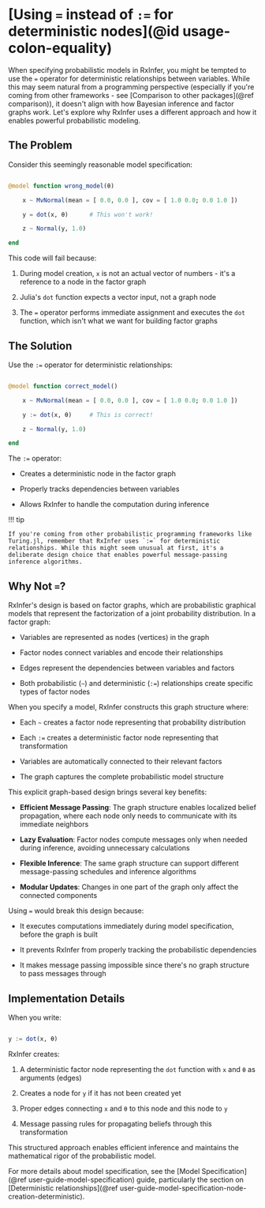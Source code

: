 # [Using `=` instead of `:=` for deterministic nodes](@id usage-colon-equality)

When specifying probabilistic models in RxInfer, you might be tempted to use the `=` operator for deterministic relationships between variables. While this may seem natural from a programming perspective (especially if you're coming from other frameworks - see [Comparison to other packages](@ref comparison)), it doesn't align with how Bayesian inference and factor graphs work. Let's explore why RxInfer uses a different approach and how it enables powerful probabilistic modeling.

## The Problem

Consider this seemingly reasonable model specification:

```julia

@model function wrong_model(θ)

    x ~ MvNormal(mean = [ 0.0, 0.0 ], cov = [ 1.0 0.0; 0.0 1.0 ])

    y = dot(x, θ)      # This won't work!

    z ~ Normal(y, 1.0)

end

```

This code will fail because:

1. During model creation, `x` is not an actual vector of numbers - it's a reference to a node in the factor graph

1. Julia's `dot` function expects a vector input, not a graph node

1. The `=` operator performs immediate assignment and executes the `dot` function, which isn't what we want for building factor graphs

## The Solution

Use the `:=` operator for deterministic relationships:

```julia

@model function correct_model()

    x ~ MvNormal(mean = [ 0.0, 0.0 ], cov = [ 1.0 0.0; 0.0 1.0 ])

    y := dot(x, θ)     # This is correct!

    z ~ Normal(y, 1.0)

end

```

The `:=` operator:

- Creates a deterministic node in the factor graph

- Properly tracks dependencies between variables

- Allows RxInfer to handle the computation during inference

!!! tip

    If you're coming from other probabilistic programming frameworks like Turing.jl, remember that RxInfer uses `:=` for deterministic relationships. While this might seem unusual at first, it's a deliberate design choice that enables powerful message-passing inference algorithms.

## Why Not `=`?

RxInfer's design is based on factor graphs, which are probabilistic graphical models that represent the factorization of a joint probability distribution. In a factor graph:

- Variables are represented as nodes (vertices) in the graph

- Factor nodes connect variables and encode their relationships

- Edges represent the dependencies between variables and factors

- Both probabilistic (`~`) and deterministic (`:=`) relationships create specific types of factor nodes

When you specify a model, RxInfer constructs this graph structure where:

- Each `~` creates a factor node representing that probability distribution

- Each `:=` creates a deterministic factor node representing that transformation

- Variables are automatically connected to their relevant factors

- The graph captures the complete probabilistic model structure

This explicit graph-based design brings several key benefits:

- **Efficient Message Passing**: The graph structure enables localized belief propagation, where each node only needs to communicate with its immediate neighbors

- **Lazy Evaluation**: Factor nodes compute messages only when needed during inference, avoiding unnecessary calculations

- **Flexible Inference**: The same graph structure can support different message-passing schedules and inference algorithms

- **Modular Updates**: Changes in one part of the graph only affect the connected components

Using `=` would break this design because:

- It executes computations immediately during model specification, before the graph is built

- It prevents RxInfer from properly tracking the probabilistic dependencies

- It makes message passing impossible since there's no graph structure to pass messages through

## Implementation Details

When you write:

```julia

y := dot(x, θ)

```

RxInfer creates:

1. A deterministic factor node representing the `dot` function with `x` and `θ` as arguments (edges)

1. Creates a node for `y` if it has not been created yet

1. Proper edges connecting `x` and `θ` to this node and this node to `y`

1. Message passing rules for propagating beliefs through this transformation

This structured approach enables efficient inference and maintains the mathematical rigor of the probabilistic model.

For more details about model specification, see the [Model Specification](@ref user-guide-model-specification) guide, particularly the section on [Deterministic relationships](@ref user-guide-model-specification-node-creation-deterministic).

